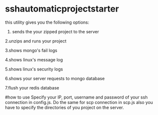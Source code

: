 # sshautomaticprojectstarter

this utility gives you the following options: 

1. sends the your zipped project to the server

2.unzips and runs your project 

3.shows mongo's fail logs 

4.shows linux's message log 

5.shows linux's security logs 

6.shows your server requests to mongo database 

7.flush your redis database


#how to use
Specify your IP, port, username and password of your ssh connection in config.js. Do the same for scp connection in scp.js also you have to specify the directories of you project on the server.









